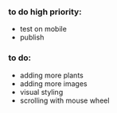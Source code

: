 ### to do high priority:

- test on mobile
- publish

### to do:

- adding more plants
- adding more images
- visual styling
- scrolling with mouse wheel
